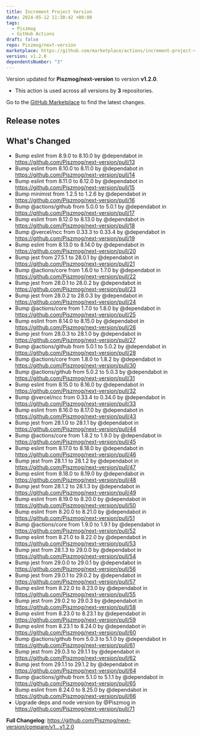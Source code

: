 ```yaml
---
title: Increment Project Version
date: 2024-05-12 11:30:42 +00:00
tags:
  - Piszmog
  - GitHub Actions
draft: false
repo: Piszmog/next-version
marketplace: https://github.com/marketplace/actions/increment-project-version
version: v1.2.0
dependentsNumber: "3"
---
```



Version updated for **Piszmog/next-version** to version **v1.2.0**.
- This action is used across all versions by **3** repositories.

Go to the [GitHub Marketplace](https://github.com/marketplace/actions/increment-project-version) to find the latest changes.

## Release notes

## What's Changed
* Bump eslint from 8.9.0 to 8.10.0 by @dependabot in https://github.com/Piszmog/next-version/pull/13
* Bump eslint from 8.10.0 to 8.11.0 by @dependabot in https://github.com/Piszmog/next-version/pull/14
* Bump eslint from 8.11.0 to 8.12.0 by @dependabot in https://github.com/Piszmog/next-version/pull/15
* Bump minimist from 1.2.5 to 1.2.6 by @dependabot in https://github.com/Piszmog/next-version/pull/16
* Bump @actions/github from 5.0.0 to 5.0.1 by @dependabot in https://github.com/Piszmog/next-version/pull/17
* Bump eslint from 8.12.0 to 8.13.0 by @dependabot in https://github.com/Piszmog/next-version/pull/18
* Bump @vercel/ncc from 0.33.3 to 0.33.4 by @dependabot in https://github.com/Piszmog/next-version/pull/19
* Bump eslint from 8.13.0 to 8.14.0 by @dependabot in https://github.com/Piszmog/next-version/pull/20
* Bump jest from 27.5.1 to 28.0.1 by @dependabot in https://github.com/Piszmog/next-version/pull/21
* Bump @actions/core from 1.6.0 to 1.7.0 by @dependabot in https://github.com/Piszmog/next-version/pull/22
* Bump jest from 28.0.1 to 28.0.2 by @dependabot in https://github.com/Piszmog/next-version/pull/23
* Bump jest from 28.0.2 to 28.0.3 by @dependabot in https://github.com/Piszmog/next-version/pull/24
* Bump @actions/core from 1.7.0 to 1.8.0 by @dependabot in https://github.com/Piszmog/next-version/pull/25
* Bump eslint from 8.14.0 to 8.15.0 by @dependabot in https://github.com/Piszmog/next-version/pull/26
* Bump jest from 28.0.3 to 28.1.0 by @dependabot in https://github.com/Piszmog/next-version/pull/27
* Bump @actions/github from 5.0.1 to 5.0.2 by @dependabot in https://github.com/Piszmog/next-version/pull/28
* Bump @actions/core from 1.8.0 to 1.8.2 by @dependabot in https://github.com/Piszmog/next-version/pull/30
* Bump @actions/github from 5.0.2 to 5.0.3 by @dependabot in https://github.com/Piszmog/next-version/pull/31
* Bump eslint from 8.15.0 to 8.16.0 by @dependabot in https://github.com/Piszmog/next-version/pull/32
* Bump @vercel/ncc from 0.33.4 to 0.34.0 by @dependabot in https://github.com/Piszmog/next-version/pull/33
* Bump eslint from 8.16.0 to 8.17.0 by @dependabot in https://github.com/Piszmog/next-version/pull/43
* Bump jest from 28.1.0 to 28.1.1 by @dependabot in https://github.com/Piszmog/next-version/pull/44
* Bump @actions/core from 1.8.2 to 1.9.0 by @dependabot in https://github.com/Piszmog/next-version/pull/45
* Bump eslint from 8.17.0 to 8.18.0 by @dependabot in https://github.com/Piszmog/next-version/pull/46
* Bump jest from 28.1.1 to 28.1.2 by @dependabot in https://github.com/Piszmog/next-version/pull/47
* Bump eslint from 8.18.0 to 8.19.0 by @dependabot in https://github.com/Piszmog/next-version/pull/48
* Bump jest from 28.1.2 to 28.1.3 by @dependabot in https://github.com/Piszmog/next-version/pull/49
* Bump eslint from 8.19.0 to 8.20.0 by @dependabot in https://github.com/Piszmog/next-version/pull/50
* Bump eslint from 8.20.0 to 8.21.0 by @dependabot in https://github.com/Piszmog/next-version/pull/51
* Bump @actions/core from 1.9.0 to 1.9.1 by @dependabot in https://github.com/Piszmog/next-version/pull/52
* Bump eslint from 8.21.0 to 8.22.0 by @dependabot in https://github.com/Piszmog/next-version/pull/53
* Bump jest from 28.1.3 to 29.0.0 by @dependabot in https://github.com/Piszmog/next-version/pull/54
* Bump jest from 29.0.0 to 29.0.1 by @dependabot in https://github.com/Piszmog/next-version/pull/56
* Bump jest from 29.0.1 to 29.0.2 by @dependabot in https://github.com/Piszmog/next-version/pull/57
* Bump eslint from 8.22.0 to 8.23.0 by @dependabot in https://github.com/Piszmog/next-version/pull/55
* Bump jest from 29.0.2 to 29.0.3 by @dependabot in https://github.com/Piszmog/next-version/pull/58
* Bump eslint from 8.23.0 to 8.23.1 by @dependabot in https://github.com/Piszmog/next-version/pull/59
* Bump eslint from 8.23.1 to 8.24.0 by @dependabot in https://github.com/Piszmog/next-version/pull/60
* Bump @actions/github from 5.0.3 to 5.1.0 by @dependabot in https://github.com/Piszmog/next-version/pull/61
* Bump jest from 29.0.3 to 29.1.1 by @dependabot in https://github.com/Piszmog/next-version/pull/62
* Bump jest from 29.1.1 to 29.1.2 by @dependabot in https://github.com/Piszmog/next-version/pull/64
* Bump @actions/github from 5.1.0 to 5.1.1 by @dependabot in https://github.com/Piszmog/next-version/pull/65
* Bump eslint from 8.24.0 to 8.25.0 by @dependabot in https://github.com/Piszmog/next-version/pull/66
* Upgrade deps and node version by @Piszmog in https://github.com/Piszmog/next-version/pull/71


**Full Changelog**: https://github.com/Piszmog/next-version/compare/v1...v1.2.0
